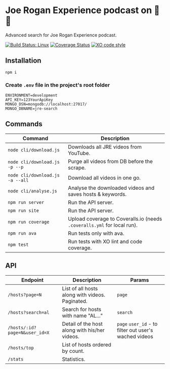 # Joe Rogan Experience podcast on 🚀 🍄
Advanced search for Joe Rogan Experience podcast.

[![Build Status: Linux](https://travis-ci.org/lucien144/jre-search.svg?branch=master)](https://travis-ci.org/lucien144/jre-search)
[![Coverage Status](https://coveralls.io/repos/github/lucien144/jre-search/badge.svg?branch=master)](https://coveralls.io/github/lucien144/jre-search?branch=master)
[![XO code style](https://img.shields.io/badge/code_style-XO-5ed9c7.svg)](https://github.com/xojs/xo)

## Installation

`npm i`

### Create `.env` file in the project's root folder
```
ENVIRONMENT=development
API_KEY=123YourApiKey
MONGO_DSN=mongodb://localhost:27017/
MONGO_DBNAME=jre-search
```

## Commands

| Command | Description |
|---------|-------------|
| `node cli/download.js` | Downloads all JRE videos from YouTube. |
| `node cli/download.js -p --p` | Purge all videos from DB before the scrape. |
| `node cli/download.js -a --all` | Download all videos in one go. |
| `node cli/analyse.js` | Analyse the downloaded videos and saves hosts & keywords. |
| `npm run server` | Run the API server. |
| `npm run site` | Run the API server. |
| `npm run coverage` | Upload coverage to Coveralls.io (needs `.coveralls.yml` for local run). |
| `npm run ava` | Run tests only with ava. |
| `npm test` | Run tests with XO lint and code coverage. |

## API

| Endpoint | Description | Params |
|---------|--------------|--------|
| `/hosts?page=N` | List of all hosts along with videos. Paginated. | `page` |
| `/hosts?search=al` | Search for hosts with name "AL..." | `search` |
| `/hosts/:id?page=N&user_id=X` | Detail of the host along with his/her videos. | `page` `user_id` - to filter out user's wached videos |
| `/hosts/top` | List of hosts ordered by count. |  |
| `/stats` | Statistics. |  |
